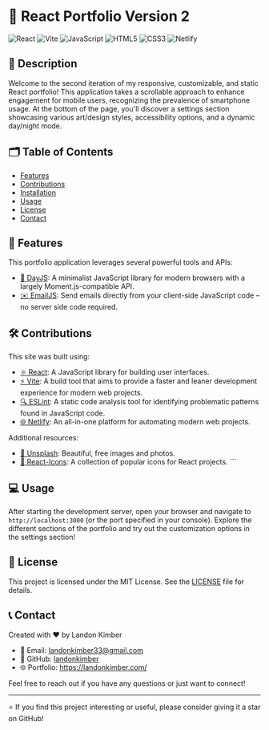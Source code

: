 # 🚀 React Portfolio Version 2

![React](https://img.shields.io/badge/React-20232A?style=for-the-badge&logo=react&logoColor=61DAFB)
![Vite](https://img.shields.io/badge/Vite-B73BFE?style=for-the-badge&logo=vite&logoColor=FFD62E)
![JavaScript](https://img.shields.io/badge/JavaScript-323330?style=for-the-badge&logo=javascript&logoColor=F7DF1E)
![HTML5](https://img.shields.io/badge/HTML5-E34F26?style=for-the-badge&logo=html5&logoColor=white)
![CSS3](https://img.shields.io/badge/CSS3-1572B6?style=for-the-badge&logo=css3&logoColor=white)
![Netlify](https://img.shields.io/badge/Netlify-00C7B7?style=for-the-badge&logo=netlify&logoColor=white)

## 📖 Description

Welcome to the second iteration of my responsive, customizable, and static React portfolio! This application takes a scrollable approach to enhance engagement for mobile users, recognizing the prevalence of smartphone usage. At the bottom of the page, you'll discover a settings section showcasing various art/design styles, accessibility options, and a dynamic day/night mode.

## 🗂️ Table of Contents

- [Features](#-features)
- [Contributions](#-contributions)
- [Installation](#-installation)
- [Usage](#-usage)
- [License](#-license)
- [Contact](#-contact)

## 🌟 Features

This portfolio application leverages several powerful tools and APIs:

- [📅 DayJS](https://day.js.org/): A minimalist JavaScript library for modern browsers with a largely Moment.js-compatible API.
- [✉️ EmailJS](https://www.emailjs.com/): Send emails directly from your client-side JavaScript code – no server side code required.

## 🛠️ Contributions

This site was built using:

- [⚛️ React](https://reactjs.org/): A JavaScript library for building user interfaces.
- [⚡ Vite](https://vitejs.dev/): A build tool that aims to provide a faster and leaner development experience for modern web projects.
- [🔍 ESLint](https://eslint.org/): A static code analysis tool for identifying problematic patterns found in JavaScript code.
- [🌐 Netlify](https://www.netlify.com/): An all-in-one platform for automating modern web projects.

Additional resources:

- [📸 Unsplash](https://unsplash.com/): Beautiful, free images and photos.
- [🎨 React-Icons](https://react-icons.github.io/react-icons/): A collection of popular icons for React projects. ```

## 💻 Usage

After starting the development server, open your browser and navigate to `http://localhost:3000` (or the port specified in your console). Explore the different sections of the portfolio and try out the customization options in the settings section!

## 📜 License

This project is licensed under the MIT License. See the [LICENSE](LICENSE) file for details.

## 📞 Contact

Created with ❤️ by Landon Kimber

- 📧 Email: [landonkimber33@gmail.com](mailto:landonkimber33@gmail.com)
- 💼 GitHub: [landonkimber](https://github.com/landonkimber)
- 🌐 Portfolio: https://landonkimber.com/

Feel free to reach out if you have any questions or just want to connect!

---

⭐️ If you find this project interesting or useful, please consider giving it a star on GitHub!
